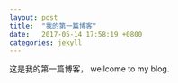 ```yaml
---
layout: post
title:  "我的第一篇博客"
date:   2017-05-14 17:58:19 +0800
categories: jekyll
---
```

这是我的第一篇博客， wellcome to my blog.
